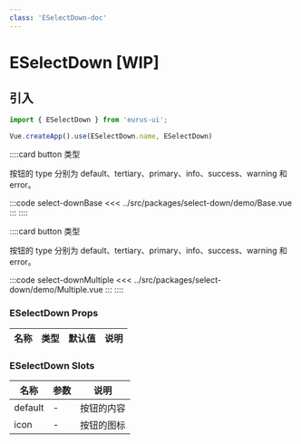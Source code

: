 ```yaml
---
class: 'ESelectDown-doc'
---
```

# ESelectDown [WIP]

## 引入

```javascript
import { ESelectDown } from 'eurus-ui';

Vue.createApp().use(ESelectDown.name, ESelectDown)
```
::::card button 类型

按钮的 type 分别为 default、tertiary、primary、info、success、warning 和 error。

:::code select-downBase
<<< ../src/packages/select-down/demo/Base.vue
:::
::::

::::card button 类型

按钮的 type 分别为 default、tertiary、primary、info、success、warning 和 error。

:::code select-downMultiple
<<< ../src/packages/select-down/demo/Multiple.vue
:::
::::

### ESelectDown Props

| 名称 | 类型 | 默认值 | 说明 |
| --- | --- | --- | --- |



###  ESelectDown Slots

| 名称    | 参数 | 说明       |
| ------- | ---- | ---------- |
| default | -    | 按钮的内容 |
| icon    | -    | 按钮的图标 |
